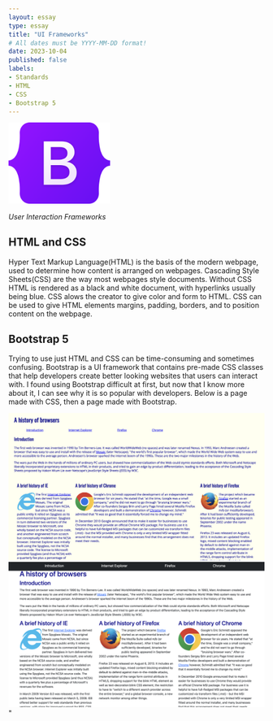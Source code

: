 ```yaml
---
layout: essay
type: essay
title: "UI Frameworks"
# All dates must be YYYY-MM-DD format!
date: 2023-10-04
published: false
labels:
- Standards
- HTML
- CSS
- Bootstrap 5
---
```


<img width="200" class="rounded float-start pe-4" src="../img/Frameworks/bootstrap-logo.svg" alt="Bootstrap Logo">

*User Interaction Frameworks*

## HTML and CSS

Hyper Text Markup Language(HTML) is the basis of the modern webpage, used to determine how content is arranged on webpages.  Cascading Style Sheets(CSS) are the way most webpages style documents.  Without CSS HTML is rendered as a black and white document, with hyperlinks usually being blue.  CSS alows the creator to give color and form to HTML.  CSS can be used to give HTML elements margins, padding, borders, and to position content on the webpage.

## Bootstrap 5

Trying to use just HTML and CSS can be time-consuming and sometimes confusing.  Bootstrap is a UI framework that contains pre-made CSS classes that help developers create better looking websites that users can interact with.  I found using Bootstrap difficult at first, but now that I know more about it, I can see why it is so popular with developers.  Below is a page made with CSS, then a page made with Bootstrap.

<img src="../img/Frameworks/CSS-Page.png" width="1000" alt="CSS-webpage">
<img src="../img/Frameworks/Bootstrap.png" width="1000" alt="Bootstrap-webpage">"